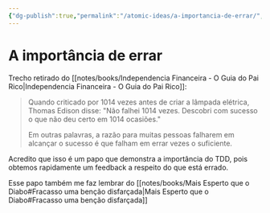 ```yaml
---
{"dg-publish":true,"permalink":"/atomic-ideas/a-importancia-de-errar/","dgHomeLink":true,"dgPassFrontmatter":false}
---
```



# A importância de errar

Trecho retirado do [[notes/books/Independencia Financeira - O Guia do Pai Rico|Independencia Financeira - O Guia do Pai Rico]]:

> Quando criticado por 1014 vezes antes de criar a lâmpada elétrica, Thomas Edison disse: "Não falhei 1014 vezes. Descobri com sucesso o que não deu certo em 1014 ocasiões."
>
> Em outras palavras, a razão para muitas pessoas falharem em alcançar o sucesso é que falham em errar vezes o suficiente.

Acredito que isso é um papo que demonstra a importância do TDD, pois obtemos rapidamente um feedback a respeito do que está errado.

Esse papo também me faz lembrar do [[notes/books/Mais Esperto que o Diabo#Fracasso uma benção disfarçada|Mais Esperto que o Diabo#Fracasso uma benção disfarçada]]
